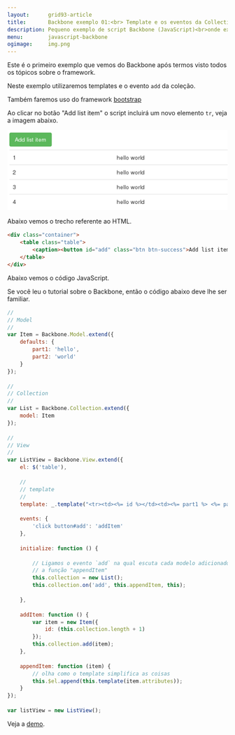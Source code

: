 ```yaml
---
layout:      grid93-article
title:       Backbone exemplo 01:<br> Template e os eventos da Collection
description: Pequeno exemplo de script Backbone (JavaScript)<br>onde exploro a questão do template e os eventos da collection.
menu:        javascript-backbone
ogimage:     img.png   
---
```


Este é o primeiro exemplo que vemos do Backbone após termos visto todos os tópicos sobre o framework.

Neste exemplo utilizaremos templates e o evento `add` da coleção.

Também faremos uso do framework [bootstrap](getbootstrap.com "link-externo")

Ao clicar no botão "Add list item" o script incluirá um novo elemento `tr`, veja a imagem abaixo.

!["exemplo backbone"](img-tabela.png "exemplo backbone")

Abaixo vemos o trecho referente ao HTML.

```html
<div class="container">
    <table class="table">
        <caption><button id="add" class="btn btn-success">Add list item</button></caption>
    </table>
</div>
```

Abaixo vemos o código JavaScript.

Se você leu o tutorial sobre o Backbone, então o código abaixo deve lhe ser familiar.

```javascript
//
// Model
//
var Item = Backbone.Model.extend({
    defaults: {
        part1: 'hello',
        part2: 'world'
    }
});

//
// Collection
//
var List = Backbone.Collection.extend({
    model: Item
});

//
// View
//
var ListView = Backbone.View.extend({
    el: $('table'),

    //
    // template
    //
    template: _.template("<tr><td><%= id %></td><td><%= part1 %> <%= part2 %></td></tr>"),

    events: {
        'click button#add': 'addItem'
    },

    initialize: function () {

        // Ligamos o evento `add` na qual escuta cada modelo adicionado
        // a função "appendItem"
        this.collection = new List();
        this.collection.on('add', this.appendItem, this);

    },

    addItem: function () {
        var item = new Item({
            id: (this.collection.length + 1)
        });
        this.collection.add(item);
    },

    appendItem: function (item) {
        // olha como o template simplifica as coisas
        this.$el.append(this.template(item.attributes));
    }
});

var listView = new ListView();
```

Veja a [demo](/javascript/backbone-exemplo-01/backbone.html "link-externo").